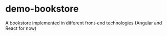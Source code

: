 # demo-bookstore
A bookstore implemented in different front-end technologies (Angular and React for now)
